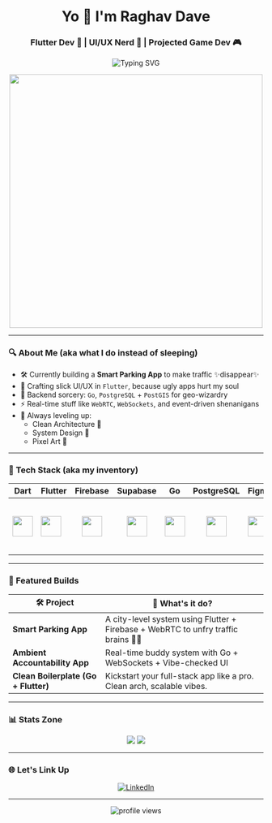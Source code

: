 <h1 align="center">Yo 👾 I'm Raghav Dave</h1>       
<h3 align="center">Flutter Dev 🚀 | UI/UX Nerd 🎨 | Projected Game Dev 🎮</h3>

<p align="center">
  <img src="https://readme-typing-svg.herokuapp.com?font=Fira+Code&duration=3000&pause=500&color=5C6BC0&center=true&vCenter=true&width=435&lines=Building+real-time+Flutter+apps📱;Designing+UI%2FUX+that+vibes✨;Pixel+art+and+clean+code+combo🧠🎨;Never+not+learning+🚀" alt="Typing SVG" />
</p>  

<p align="center">
  <img src="https://media2.giphy.com/media/v1.Y2lkPTc5MGI3NjExOWxrYWljdHN1YWxiMGE2M3Z4YzB4b2pmMDlqbHNsejNncnI5OXFlciZlcD12MV9pbnRlcm5hbF9naWZfYnlfaWQmY3Q9Zw/rzcYzbp8BZmwWTUPFa/giphy.gif" width="500"/>
</p>

---
 
### 🔍 About Me (aka what I do instead of sleeping)

- 🛠️ Currently building a **Smart Parking App** to make traffic ✨disappear✨
- 📱 Crafting slick UI/UX in `Flutter`, because ugly apps hurt my soul
- 🧠 Backend sorcery: `Go`, `PostgreSQL` + `PostGIS` for geo-wizardry
- ⚡ Real-time stuff like `WebRTC`, `WebSockets`, and event-driven shenanigans
- 🎯 Always leveling up:
  - Clean Architecture 🧼
  - System Design 🧩
  - Pixel Art 🧃

---

### 🧩 Tech Stack (aka my inventory)

| Dart | Flutter | Firebase | Supabase | Go | PostgreSQL | Figma | Flame | Unity | C# |
|------|---------|----------|----------|----|------------|-------|-------|-------|----|
| <img src="https://cdn.jsdelivr.net/gh/devicons/devicon/icons/dart/dart-original.svg" height="40"/> | <img src="https://cdn.jsdelivr.net/gh/devicons/devicon/icons/flutter/flutter-original.svg" height="40"/> | <p align="center"> <img src="https://cdn.jsdelivr.net/gh/devicons/devicon/icons/firebase/firebase-plain.svg" height="40"/> | <p align="center"> <img src="https://cdn.jsdelivr.net/gh/devicons/devicon/icons/supabase/supabase-original.svg" height="40"/> | <img src="https://cdn.jsdelivr.net/gh/devicons/devicon/icons/go/go-original.svg" height="40"/> | <p align="center"> <img src="https://cdn.jsdelivr.net/gh/devicons/devicon/icons/postgresql/postgresql-original.svg" height="40"/> | <img src="https://cdn.jsdelivr.net/gh/devicons/devicon/icons/figma/figma-original.svg" height="40"/> | <h1 align="center" > 🔥 | <img src="https://cdn.jsdelivr.net/gh/devicons/devicon/icons/unity/unity-original.svg" height="40"/> | <img src="https://cdn.jsdelivr.net/gh/devicons/devicon/icons/csharp/csharp-original.svg" height="40"/> |

---

### 🚀 Featured Builds

| 🛠️ Project | 🧠 What's it do? |
|------------|------------------|
| **Smart Parking App** | A city-level system using Flutter + Firebase + WebRTC to unfry traffic brains 🧠🚗 |
| **Ambient Accountability App** | Real-time buddy system with Go + WebSockets + Vibe-checked UI |
| **Clean Boilerplate (Go + Flutter)** | Kickstart your full-stack app like a pro. Clean arch, scalable vibes. |

---

### 📊 Stats Zone

<p align="center">
  <img src="https://github-readme-stats.vercel.app/api?username=Neutrino-18&show_icons=true&theme=tokyonight" />
  <img src="https://github-readme-stats.vercel.app/api/top-langs/?username=Neutrino-18&layout=compact&theme=tokyonight" />
</p>

---

### 🌐 Let's Link Up

<p align="center">
  <a href="https://www.linkedin.com/in/raghav-dave-27087225b/" target="_blank"><img alt="LinkedIn" src="https://img.shields.io/badge/-LinkedIn-0A66C2?style=for-the-badge&logo=linkedin&logoColor=white"/></a> 
</p>

---

<p align="center"><img src="https://komarev.com/ghpvc/?username=Neutrino-18&label=Profile%20views&color=blueviolet&style=flat" alt="profile views"/></p>
